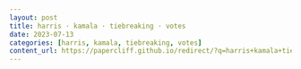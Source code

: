 ```yaml
---
layout: post
title: harris · kamala · tiebreaking · votes
date: 2023-07-13
categories: [harris, kamala, tiebreaking, votes]
content_url: https://papercliff.github.io/redirect/?q=harris+kamala+tiebreaking+votes&tbs=cdr:1,cd_min:7/12/2023,cd_max:7/14/2023
---
```

